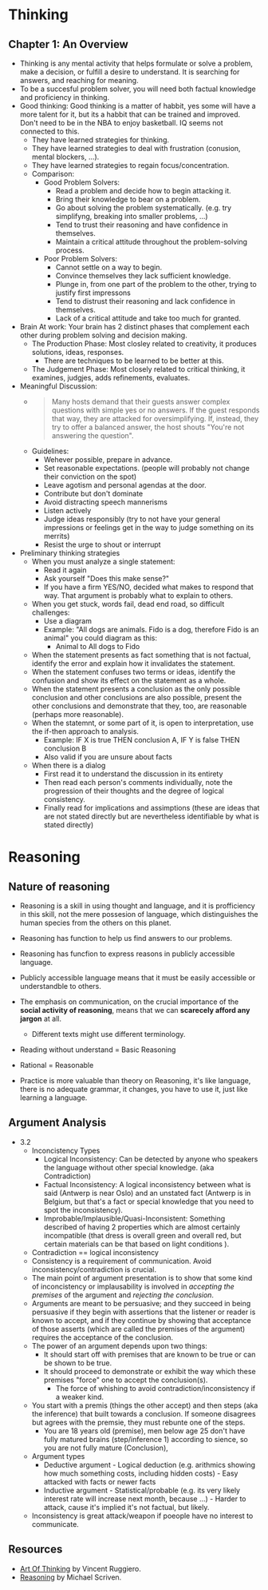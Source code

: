 # Thinking

## Chapter 1: An Overview

* Thinking is any mental activity that helps formulate or solve a problem, make a decision, or fulfill a desire to understand. It is searching for answers, and reaching for meaning.
* To be a succesful problem solver, you will need both factual knowledge and proficiency in thinking.
* Good thinking: Good thinking is a matter of habbit, yes some will have a more talent for it, but its a habbit that can be trained and improved. Don't need to be in the NBA to enjoy basketball. IQ seems not connected to this.
  * They have learned strategies for thinking.
  * They have learned strategies to deal with frustration (conusion, mental blockers, ...).
  * They have learned strategies to regain focus/concentration.
  * Comparison:
    * Good Problem Solvers:
      * Read a problem and decide how to begin attacking it.
      * Bring their knowledge to bear on a problem.
      * Go about solving the problem systematically. (e.g. try simplifyng, breaking into smaller problems, ...)
      * Tend to trust their reasoning and have confidence in themselves.
      * Maintain a critical attitude throughout the problem-solving process.
    * Poor Problem Solvers:
      * Cannot settle on a way to begin.
      * Convince themselves they lack sufficient knowledge.
      * Plunge in, from one part of the problem to the other, trying to justify first impressons
      * Tend to distrust their reasoning and lack confidence in themselves.
      * Lack of a critical attitude and take too much for granted.
* Brain At work: Your brain has 2 distinct phases that complement each other during problem solving and decision making.
  * The Production Phase: Most closley related to creativity, it produces solutions, ideas, responses.
    * There are techniques to be learned to be better at this.
  * The Judgement Phase: Most closely related to critical thinking, it examines, judgjes, adds refinements, evaluates.
* Meaningful Discussion:
  * > Many hosts demand that their guests answer complex questions with simple yes or no answers. If the guest responds that way, they are attacked for oversimplifying. If, instead, they try to offer a balanced answer, the host shouts "You're not answering the question".
  * Guidelines:
    * Wehever possible, prepare in advance.
    * Set reasonable expectations. (people will probably not change their conviction on the spot)
    * Leave agotism and personal agendas at the door.
    * Contribute but don't dominate
    * Avoid distracting speech mannerisms
    * Listen actively
    * Judge ideas responsibly (try to not have your general impressions or feelings get in the way to judge something on its merrits)
    * Resist the urge to shout or interrupt
* Preliminary thinking strategies
  * When you must analyze a single statement:
    * Read it again
    * Ask yourself "Does this make sense?"
    * If you have a firm YES/NO, decided what makes to respond that way. That argument is probably what to explain to others.
  * When you get stuck, words fail, dead end road, so difficult challenges:
    * Use a diagram
    * Example: "All dogs are animals. Fido is a dog, therefore Fido is an animal" you could diagram as this:
      * Animal to All dogs to Fido
  * When the statement presents as fact something that is not factual, identify the error and explain how it invalidates the statement.
  * When the statement confuses two terms or ideas, identify the confusion and show its effect on the statement as a whole.
  * When the statement presents a conclusion as the only possible conclusion and other conclusions are also possible, present the other conclusions and demonstrate that they, too, are reasonable (perhaps more reasonable).
  * When the statemnt, or some part of it, is open to interpretation, use the if-then approach to analysis.
    * Example: IF X is true THEN conclusion A, IF Y is false THEN conclusion B
    * Also valid if you are unsure about facts
  * When there is a dialog
    * First read it to understand the discussion in its entirety
    * Then read each person's comments individually, note the progression of their thoughts and the degree of logical consistency.
    * Finally read for implications and assimptions (these are ideas that are not stated directly but are nevertheless identifiable by what is stated directly)


# Reasoning

## Nature of reasoning
* Reasoning is a skill in using thought and language, and it is profficiency in this skill, not the mere possesion of language, which distinguishes the human species from the others on this planet.
* Reasoning has function to help us find answers to our problems.
* Reasoning has funcfion to express reasons in publicly accessible language.
* Publicly accessible language means that it must be easily accessible or understandble to others.
* The emphasis on communication, on the crucial importance of the **social activity of reasoning**, means that we can **scarecely afford any jargon** at all.
  * Different texts might use different terminology.

* Reading without understand = Basic Reasoning
* Rational = Reasonable
* Practice is more valuable than theory on Reasoning, it's like language, there is no adequate grammar, it changes, you have to use it, just like learning a language.

## Argument Analysis

* 3.2
  * Inconcistency Types
    * Logical Inconsistency: Can be detected by anyone who speakers the language without other special knowledge. (aka Contradiction)
    * Factual Inconsistency: A logical inconsistency between what is said (Antwerp is near Oslo) and an unstated fact (Antwerp is in Belgium, but that's a fact or special knowledge that you need to spot the inconsistency).
    * Improbable/Implausible/Quasi-Inconsistent: Something described of having 2 properties which are almost certainly incompatible (that dress is overall green and overall red, but certain materials can be that based on light conditions ).
  * Contradiction == logical inconsistency
  * Consistency is a requirement of communication. Avoid inconsistency/contradiction is crucial.
  * The main point of argument presentation is to show that some kind of inconcistency or implausability is involved in *accepting the premises* of the argument and *rejecting the conclusion*.
  * Arguments are meant to be persuasive; and they succeed in being persuasive if they begin with assertions that the listener or reader is known to accept, and if they continue by showing that acceptance of those asserts (which are called the premises of the argument) requires the acceptance of the conclusion.
  * The power of an argument depends upon two things:
    * It should start off with premises that are known to be true or can be shown to be true.
    * It should proceed to demonstrate or exhibit the way which these premises "force" one to accept the conclusion(s).
      * The force of whishing to avoid contradiction/inconsistency if a weaker kind.
  * You start with a premis (things the other accept) and then steps (aka the inference) that built towards a conclusion. If someone disagrees but agrees with the premsie, they must rebunte one of the steps.
    * You are 18 years old (premise), men below age 25 don't have fully matured brains (step/inference 1) according to sience, so you are not fully mature (Conclusion),
  * Argument types
    * Deductive argument - Logical deduction (e.g. arithmics showing how much something costs, including hidden costs) - Easy attacked with facts or newer facts
    * Inductive argument - Statistical/probable (e.g. its very likely interest rate will increase next month, because ...) - Harder to attack, cause it's implied it's not factual, but likely.
  * Inconsistency is great attack/weapon if poeople have no interest to communicate.

## Resources

* [Art Of Thinking](https://www.amazon.com/Art-Thinking-critical-Creative-Thought/dp/0321953312) by Vincent Ruggiero.
* [Reasoning](https://www.goodreads.com/book/show/1645567.Reasoning) by Michael Scriven.
